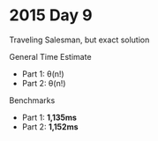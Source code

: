 # 2015 Day 9
Traveling Salesman, but exact solution

General Time Estimate
- Part 1: θ(n!) 
- Part 2: θ(n!)

Benchmarks
- Part 1: **1,135ms**
- Part 2: **1,152ms**



